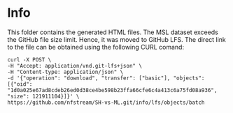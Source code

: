 # Info

This folder contains the generated HTML files. The MSL dataset exceeds the GitHub file size limit. Hence, it was moved to GitHub LFS. The direct link to the file can be obtained using the following CURL comand:

```
curl -X POST \
-H "Accept: application/vnd.git-lfs+json" \
-H "Content-type: application/json" \
-d '{"operation": "download", "transfer": ["basic"], "objects": [{"oid": "1d0a025e67ad8cdeb26ed0d38ce4be598b23ffa66cfe6c4a413c6a75fd08a936", "size": 121911104}]}' \
https://github.com/nfstream/SH-vs-ML.git/info/lfs/objects/batch
```
